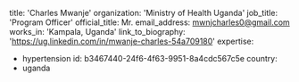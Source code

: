 title: 'Charles Mwanje'
organization: 'Ministry of Health Uganda'
job_title: 'Program Officer'
official_title: Mr.
email_address: mwnjcharles0@gmail.com
works_in: 'Kampala, Uganda'
link_to_biography: 'https://ug.linkedin.com/in/mwanje-charles-54a709180'
expertise:
  - hypertension
id: b3467440-24f6-4f63-9951-8a4cdc567c5e
country:
  - uganda

